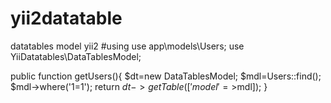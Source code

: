 # yii2datatable
datatables model yii2
#using
use app\models\Users;
use YiiDatatables\DataTablesModel;

  public function getUsers(){
    $dt=new DataTablesModel;
    $mdl=Users::find();
    $mdl->where('1=1');
    return $dt->getTable(['model'=>$mdl]);
}
